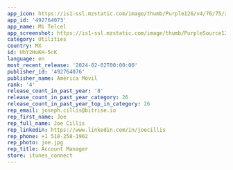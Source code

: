 ```yaml
---
app_icon: https://is1-ssl.mzstatic.com/image/thumb/Purple126/v4/76/75/a5/7675a5ff-7f86-039a-52b3-85ce68337931/AppIcon-0-0-1x_U007emarketing-0-10-0-0-85-220.png/1024x1024bb.png
app_id: '492764073'
app_name: Mi Telcel
app_screenshot: https://is1-ssl.mzstatic.com/image/thumb/PurpleSource122/v4/69/e3/6f/69e36fbe-221b-f195-4431-97c9bd7718a8/48448b1f-8572-41ae-9ffb-3c49c9417afd_imagen_1.png/1242x2688bb.png
category: Utilities
country: MX
id: UbY2HuKH-5cK
language: en
most_recent_release: '2024-02-02T00:00:00'
publisher_id: '492764076'
publisher_name: América Móvil
rank: '4'
release_count_in_past_year: '8'
release_count_in_past_year_category: 26
release_count_in_past_year_top_in_category: 26
rep_email: joseph.cillis@bitrise.io
rep_first_name: Joe
rep_full_name: Joe Cillis
rep_linkedin: https://www.linkedin.com/in/joecillis
rep_phone: +1 518-258-1902
rep_photo: joe.jpg
rep_title: Account Manager
store: itunes_connect
---
```

